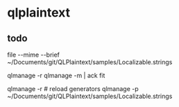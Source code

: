# qlplaintext

## todo




file --mime --brief ~/Documents/git/QLPlaintext/samples/Localizable.strings

qlmanage -r
qlmanage -m | ack fit

qlmanage -r # reload generators
qlmanage -p ~/Documents/git/QLPlaintext/samples/Localizable.strings
